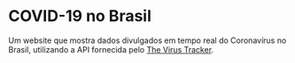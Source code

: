 # COVID-19 no Brasil

Um website que mostra dados divulgados em tempo real do Coronavírus no Brasil, utilizando a API fornecida pelo [The Virus Tracker](https://thevirustracker.com/).
